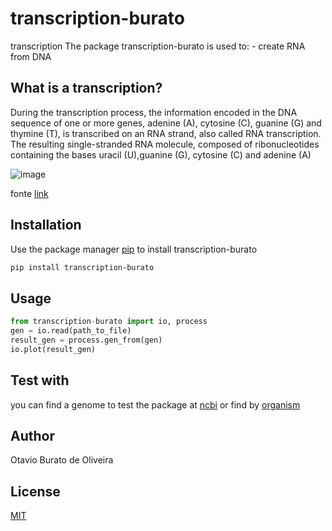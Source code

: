 # transcription-burato

transcription
The package transcription-burato is used to:
	- create RNA from DNA

## What is a transcription?

During the transcription process, the information encoded in the DNA sequence of one or more genes, adenine (A), cytosine (C), guanine (G) and thymine (T), is transcribed on an RNA strand, also called RNA transcription. The resulting single-stranded RNA molecule, composed of ribonucleotides containing the bases uracil (U),guanine (G), cytosine (C) and adenine (A)

![image](https://s3-us-west-2.amazonaws.com/courses-images/wp-content/uploads/sites/1094/2016/11/03164619/OSC_Microbio_11_03_TxnElong.jpg)

fonte [link](https://courses.lumenlearning.com/suny-microbiology/chapter/rna-transcription/)

## Installation

Use the package manager [pip](https://pip.pypa.io/en/stable/) to install transcription-burato

```bash
pip install transcription-burato
```


## Usage

``` python
from transcription-burato import io, process
gen = io.read(path_to_file)
result_gen = process.gen_from(gen)
io.plot(result_gen)
```

## Test with

you can find a genome to test the package at [ncbi](www.ncbi.nlm.nih.gov) or find by [organism](https://www.ncbi.nlm.nih.gov/assembly/organism/)

## Author

Otavio Burato de Oliveira

## License
[MIT](https://choosealicense.com/licenses/mit/)